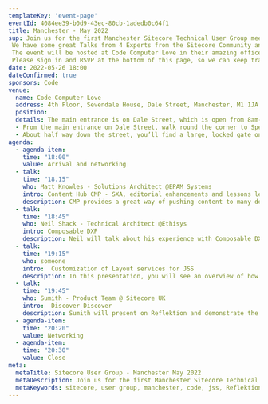 ```yaml
---
templateKey: 'event-page'
eventId: 4084ee39-b0d9-43ec-80cb-1adedb0c64f1
title: Manchester - May 2022
sup: Join us for the first Manchester Sitecore Technical User Group meetup of 2022. 
 We have some great Talks from 4 Experts from the Sitecore Community and the oportunity to catchup with other Sitecore developers and network too. 
 The event will be hosted at Code Computer Love in their amazing offices in the Northern Quarter, and they are kindly providing Beer and Pizza too.
 Please sign in and RSVP at the bottom of this page, so we can keep track of numbers for Food and Drinks. 
date: 2022-05-26 18:00
dateConfirmed: true
sponsors: Code
venue:
  name: Code Computer Love 
  address: 4th Floor, Sevendale House, Dale Street, Manchester, M1 1JA
  position: 
  details: The main entrance is on Dale Street, which is open from 8am-6pm. For events after 6pm, please follow the instructions below 
  - From the main entrance on Dale Street, walk round the corner to Spear Street on the left hand side of the building. 
  - About half way down the street, you’ll find a large, locked gate on the right – that’s us! Your event organiser will be able to provide you with access to our office from there.
agenda:
  - agenda-item:
    time: "18:00"
    value: Arrival and networking
  - talk:
    time: "18.15"
    who: Matt Knowles - Solutions Architect @EPAM Systems 
    intro: Content Hub CMP - SXA, editorial enhancements and lessons learned
    description: CMP provides a great way of pushing content to many destinations.SXA gives editors the ability to quickly create engaging content. Let's combine the two, using Content Hub scripting and extending the CMP import pipelines, to create a combined workflow where CMP pushes into SXA pages and components creating a CMP -> SXA workflow, extending both to provide a great editorial experience.
  - talk: 
    time: "18:45"
    who: Neil Shack - Technical Architect @Ethisys
    intro: Composable DXP
    description: Neil will talk about his experience with Composable DXP.
  - talk:
    time: "19:15"
    who: someone
    intro:  Customization of Layout services for JSS
    description: In this presentation, you will see an overview of how an Customization for the Layout services for JSS was implemented and used.
  - talk:
    time: "19:45"
    who: Sumith - Product Team @ Sitecore UK
    intro:  Discover Discover
    description: Sumith will present on Reflektion and demonstrate the product capabilities.
  - agenda-item:
    time: "20:20"
    value: Networking
  - agenda-item:
    time: "20:30"
    value: Close
meta:
  metaTitle: Sitecore User Group - Manchester May 2022  
  metaDescription: Join us for the first Manchester Sitecore Technical User Group meetup of 2022 
  metaKeywords: sitecore, user group, manchester, code, jss, Reflektion, content hub, Composable DXP
---
```

